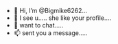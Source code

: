 - 👋 Hi, I’m @Bigmike6262...
- 👀 I see u.....
    she like your profile....
- 💞️ want to chat.....
- 📫 sent you a message..... 

<!---
Bigmike6262/Bigmike6262 is a ✨ special ✨ repository because its `README.md` (this file) appears on your GitHub profile.
You can click the Preview link to take a look at your changes.
--->
